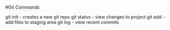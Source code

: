 #Git Commands

  git init - creates a new git repo
  git status - view changes to project
  git add - add files to staging area
  git log - view recent commits